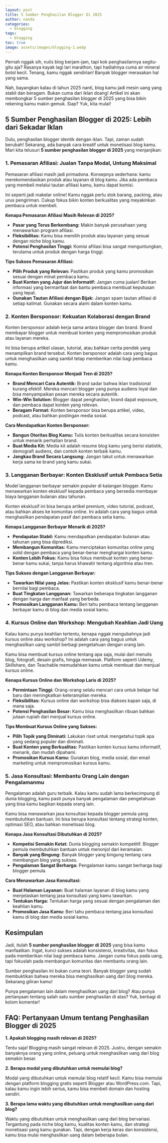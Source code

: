 ```yaml
---
layout: post
title: 5 Sumber Penghasilan Blogger Di 2025
author: nanda
categories:
  - blogging
tags:
  - blogging
toc: true
image: assets/images/blogging-1.webp
---
```



Pernah nggak sih, nulis blog berjam-jam, tapi kok penghasilannya segitu-gitu aja? Rasanya kayak lagi lari marathon, tapi hadiahnya cuma air mineral botol kecil. Tenang, kamu nggak sendirian! Banyak blogger merasakan hal yang sama.

Nah, bayangkan kalau di tahun 2025 nanti, blog kamu jadi mesin uang yang stabil dan beragam. Bukan cuma dari iklan doang! Artikel ini akan membongkar 5 sumber penghasilan blogger di 2025 yang bisa bikin rekening kamu makin gemuk. Siap? Yuk, kita mulai!

## 5 Sumber Penghasilan Blogger di 2025: Lebih dari Sekadar Iklan

Dulu, penghasilan blogger identik dengan iklan. Tapi, zaman sudah berubah! Sekarang, ada banyak cara kreatif untuk monetisasi blog kamu. Mari kita telusuri **5 sumber penghasilan blogger di 2025** yang menjanjikan:

### 1\. Pemasaran Afiliasi: Jualan Tanpa Modal, Untung Maksimal

Pemasaran afiliasi masih jadi primadona. Konsepnya sederhana: kamu merekomendasikan produk atau layanan di blog kamu. Jika ada pembaca yang membeli melalui tautan afiliasi kamu, kamu dapat komisi.

Ini seperti jadi makelar online! Kamu nggak perlu stok barang, packing, atau urus pengiriman. Cukup fokus bikin konten berkualitas yang meyakinkan pembaca untuk membeli.

**Kenapa Pemasaran Afiliasi Masih Relevan di 2025?**

- **Pasar yang Terus Berkembang:** Makin banyak perusahaan yang menawarkan program afiliasi.
- **Fleksibilitas:** Kamu bisa memilih produk atau layanan yang sesuai dengan niche blog kamu.
- **Potensi Penghasilan Tinggi:** Komisi afiliasi bisa sangat menguntungkan, terutama untuk produk dengan harga tinggi.

**Tips Sukses Pemasaran Afiliasi:**

- **Pilih Produk yang Relevan:** Pastikan produk yang kamu promosikan sesuai dengan minat pembaca kamu.
- **Buat Konten yang Jujur dan Informatif:** Jangan cuma jualan! Berikan informasi yang bermanfaat dan bantu pembaca membuat keputusan yang tepat.
- **Gunakan Tautan Afiliasi dengan Bijak:** Jangan spam tautan afiliasi di setiap kalimat. Gunakan secara alami dalam konten kamu.

### 2\. Konten Bersponsor: Kekuatan Kolaborasi dengan Brand

Konten bersponsor adalah kerja sama antara blogger dan brand. Brand membayar blogger untuk membuat konten yang mempromosikan produk atau layanan mereka.

Ini bisa berupa artikel ulasan, tutorial, atau bahkan cerita pendek yang menampilkan brand tersebut. Konten bersponsor adalah cara yang bagus untuk menghasilkan uang sambil tetap memberikan nilai bagi pembaca kamu.

**Kenapa Konten Bersponsor Menjadi Tren di 2025?**

- **Brand Mencari Cara Autentik:** Brand sadar bahwa iklan tradisional kurang efektif. Mereka mencari blogger yang punya audiens loyal dan bisa menyampaikan pesan mereka secara autentik.
- **Win-Win Solution:** Blogger dapat penghasilan, brand dapat exposure, dan pembaca dapat konten yang relevan.
- **Beragam Format:** Konten bersponsor bisa berupa artikel, video, podcast, atau bahkan postingan media sosial.

**Cara Mendapatkan Konten Bersponsor:**

- **Bangun Otoritas Blog Kamu:** Tulis konten berkualitas secara konsisten untuk menarik perhatian brand.
- **Buat Media Kit:** Media kit adalah resume blog kamu yang berisi statistik, demografi audiens, dan contoh konten terbaik kamu.
- **Jangkau Brand Secara Langsung:** Jangan takut untuk menawarkan kerja sama ke brand yang kamu sukai.

### 3\. Langganan Berbayar: Konten Eksklusif untuk Pembaca Setia

Model langganan berbayar semakin populer di kalangan blogger. Kamu menawarkan konten eksklusif kepada pembaca yang bersedia membayar biaya langganan bulanan atau tahunan.

Konten eksklusif ini bisa berupa artikel premium, video tutorial, podcast, atau bahkan akses ke komunitas online. Ini adalah cara yang bagus untuk menghasilkan pendapatan pasif dari pembaca setia kamu.

**Kenapa Langganan Berbayar Menarik di 2025?**

- **Pendapatan Stabil:** Kamu mendapatkan pendapatan bulanan atau tahunan yang bisa diprediksi.
- **Membangun Komunitas:** Kamu menciptakan komunitas online yang solid dengan pembaca yang benar-benar menghargai konten kamu.
- **Konten Lebih Fokus:** Kamu bisa fokus membuat konten yang benar-benar kamu sukai, tanpa harus khawatir tentang algoritma atau tren.

**Tips Sukses dengan Langganan Berbayar:**

- **Tawarkan Nilai yang Jelas:** Pastikan konten eksklusif kamu benar-benar bernilai bagi pembaca.
- **Buat Tingkatan Langganan:** Tawarkan beberapa tingkatan langganan dengan harga dan manfaat yang berbeda.
- **Promosikan Langganan Kamu:** Beri tahu pembaca tentang langganan berbayar kamu di blog dan media sosial kamu.

### 4\. Kursus Online dan Workshop: Mengubah Keahlian Jadi Uang

Kalau kamu punya keahlian tertentu, kenapa nggak mengubahnya jadi kursus online atau workshop? Ini adalah cara yang bagus untuk menghasilkan uang sambil berbagi pengetahuan dengan orang lain.

Kamu bisa membuat kursus online tentang apa saja, mulai dari menulis blog, fotografi, desain grafis, hingga memasak. Platform seperti Udemy, Skillshare, dan Teachable memudahkan kamu untuk membuat dan menjual kursus online.

**Kenapa Kursus Online dan Workshop Laris di 2025?**

- **Permintaan Tinggi:** Orang-orang selalu mencari cara untuk belajar hal baru dan meningkatkan keterampilan mereka.
- **Fleksibilitas:** Kursus online dan workshop bisa diakses kapan saja, di mana saja.
- **Potensi Penghasilan Besar:** Kamu bisa menghasilkan ribuan bahkan jutaan rupiah dari menjual kursus online.

**Tips Membuat Kursus Online yang Sukses:**

- **Pilih Topik yang Diminati:** Lakukan riset untuk mengetahui topik apa yang sedang populer dan diminati.
- **Buat Konten yang Berkualitas:** Pastikan konten kursus kamu informatif, menarik, dan mudah dipahami.
- **Promosikan Kursus Kamu:** Gunakan blog, media sosial, dan email marketing untuk mempromosikan kursus kamu.

### 5\. Jasa Konsultasi: Membantu Orang Lain dengan Pengalamanmu

Pengalaman adalah guru terbaik. Kalau kamu sudah lama berkecimpung di dunia blogging, kamu pasti punya banyak pengalaman dan pengetahuan yang bisa kamu bagikan kepada orang lain.

Kamu bisa menawarkan jasa konsultasi kepada blogger pemula yang membutuhkan bantuan. Ini bisa berupa konsultasi tentang strategi konten, optimasi SEO, atau bahkan monetisasi blog.

**Kenapa Jasa Konsultasi Dibutuhkan di 2025?**

- **Kompetisi Semakin Ketat:** Dunia blogging semakin kompetitif. Blogger pemula membutuhkan bantuan untuk menonjol dari keramaian.
- **Banyak yang Bingung:** Banyak blogger yang bingung tentang cara membangun blog yang sukses.
- **Pengalaman Sangat Berharga:** Pengalaman kamu sangat berharga bagi blogger pemula.

**Cara Menawarkan Jasa Konsultasi:**

- **Buat Halaman Layanan:** Buat halaman layanan di blog kamu yang menjelaskan tentang jasa konsultasi yang kamu tawarkan.
- **Tentukan Harga:** Tentukan harga yang sesuai dengan pengalaman dan keahlian kamu.
- **Promosikan Jasa Kamu:** Beri tahu pembaca tentang jasa konsultasi kamu di blog dan media sosial kamu.

## Kesimpulan

Jadi, itulah **5 sumber penghasilan blogger di 2025** yang bisa kamu manfaatkan. Ingat, kunci sukses adalah konsistensi, kreativitas, dan fokus pada memberikan nilai bagi pembaca kamu. Jangan cuma fokus pada uang, tapi fokuslah pada membangun komunitas dan membantu orang lain.

Sumber penghasilan ini bukan cuma teori. Banyak blogger yang sudah membuktikan bahwa mereka bisa menghasilkan uang dari blog mereka. Sekarang giliran kamu!

Punya pengalaman lain dalam menghasilkan uang dari blog? Atau punya pertanyaan tentang salah satu sumber penghasilan di atas? Yuk, berbagi di kolom komentar!

## FAQ: Pertanyaan Umum tentang Penghasilan Blogger di 2025

**1\. Apakah blogging masih relevan di 2025?**

Tentu saja! Blogging masih sangat relevan di 2025. Justru, dengan semakin banyaknya orang yang online, peluang untuk menghasilkan uang dari blog semakin besar.

**2\. Berapa modal yang dibutuhkan untuk memulai blog?**

Modal yang dibutuhkan untuk memulai blog relatif kecil. Kamu bisa memulai dengan platform blogging gratis seperti Blogger atau WordPress.com. Tapi, kalau kamu ingin lebih serius, kamu bisa membeli domain dan hosting sendiri.

**3\. Berapa lama waktu yang dibutuhkan untuk menghasilkan uang dari blog?**

Waktu yang dibutuhkan untuk menghasilkan uang dari blog bervariasi. Tergantung pada niche blog kamu, kualitas konten kamu, dan strategi monetisasi yang kamu gunakan. Tapi, dengan kerja keras dan konsistensi, kamu bisa mulai menghasilkan uang dalam beberapa bulan.
